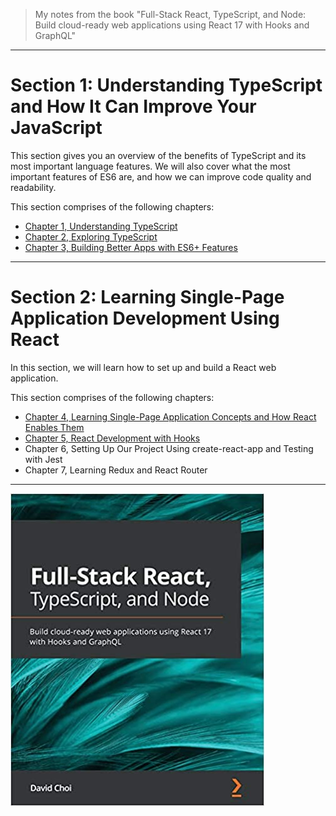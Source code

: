 > My notes from the book "Full-Stack React, TypeScript, and Node: Build cloud-ready web applications using React 17 with Hooks and GraphQL"

***

# Section 1: Understanding TypeScript and How It Can Improve Your JavaScript

This section gives you an overview of the benefits of TypeScript and its most important language features. We will also cover what the most important features of ES6 are, and how we can improve code quality and readability.

This section comprises of the following chapters:
- [Chapter 1, Understanding TypeScript](https://github.com/alanapapa/HandsOnTypeScript/tree/master/Chap1)
- [Chapter 2, Exploring TypeScript](https://github.com/alanapapa/HandsOnTypeScript/tree/master/Chap2)
- [Chapter 3, Building Better Apps with ES6+ Features](https://github.com/alanapapa/HandsOnTypeScript/tree/master/Chap3)

***

# Section 2: Learning Single-Page Application Development Using React

In this section, we will learn how to set up and build a React web application.

This section comprises of the following chapters:
- [Chapter 4, Learning Single-Page Application Concepts and How React Enables Them](https://github.com/alanapapa/HandsOnTypeScript/tree/master/Chap4)
- [Chapter 5, React Development with Hooks](https://github.com/alanapapa/HandsOnTypeScript/tree/master/Chap5)
- Chapter 6, Setting Up Our Project Using create-react-app and Testing with Jest
- Chapter 7, Learning Redux and React Router

***

![book](./book.jpg)